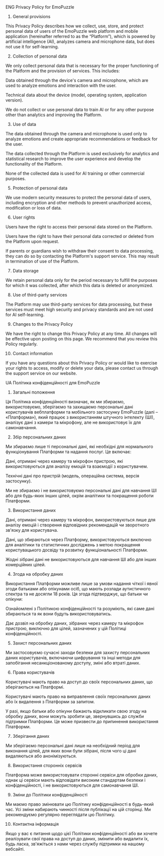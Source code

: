 ENG
Privacy Policy for EmoPuzzle

1. General provisions

This Privacy Policy describes how we collect, use, store, and protect personal data of users of the EmoPuzzle web platform and mobile application (hereinafter referred to as the “Platform”), which is powered by artificial intelligence (AI), analyzes camera and microphone data, but does not use it for self-learning.

2. Collection of personal data

We only collect personal data that is necessary for the proper functioning of the Platform and the provision of services. This includes:

Data obtained through the device's camera and microphone, which are used to analyze emotions and interaction with the user.

Technical data about the device (model, operating system, application version).

We do not collect or use personal data to train AI or for any other purpose other than analytics and improving the Platform.

3. Use of data

The data obtained through the camera and microphone is used only to analyze emotions and create appropriate recommendations or feedback for the user.

The data collected through the Platform is used exclusively for analytics and statistical research to improve the user experience and develop the functionality of the Platform.

None of the collected data is used for AI training or other commercial purposes.

5. Protection of personal data

We use modern security measures to protect the personal data of users, including encryption and other methods to prevent unauthorized access, modification or loss of data.

6. User rights

Users have the right to access their personal data stored on the Platform.

Users have the right to have their personal data corrected or deleted from the Platform upon request.

If parents or guardians wish to withdraw their consent to data processing, they can do so by contacting the Platform's support service. This may result in termination of use of the Platform.

7. Data storage

We retain personal data only for the period necessary to fulfill the purposes for which it was collected, after which this data is deleted or anonymized.

8. Use of third-party services

The Platform may use third-party services for data processing, but these services must meet high security and privacy standards and are not used for AI self-learning.

9. Changes to the Privacy Policy

We have the right to change this Privacy Policy at any time. All changes will be effective upon posting on this page. We recommend that you review this Policy regularly.

10. Contact information

If you have any questions about this Privacy Policy or would like to exercise your rights to access, modify or delete your data, please contact us through the support service on our website.


UA
Політика конфіденційності для EmoPuzzle

1. Загальні положення

Ця Політика конфіденційності визначає, як ми збираємо, використовуємо, зберігаємо та захищаємо персональні дані користувачів вебплатформи та мобільного застосунку EmoPuzzle (далі – «Платформа»), який працює з використанням штучного інтелекту (ШІ), аналізує дані з камери та мікрофону, але не використовує їх для самонавчання.

2. Збір персональних даних

Ми збираємо лише ті персональні дані, які необхідні для нормального функціонування Платформи та надання послуг. Це включає:

Дані, отримані через камеру та мікрофон пристрою, які використовуються для аналізу емоцій та взаємодії з користувачем.

Технічні дані про пристрій (модель, операційна система, версія застосунку).

Ми не збираємо і не використовуємо персональні дані для навчання ШІ або для будь-яких інших цілей, окрім аналітики та покращення роботи Платформи.

3. Використання даних

Дані, отримані через камеру та мікрофон, використовуються лише для аналізу емоцій і створення відповідних рекомендацій чи зворотного зв'язку для користувача.

Дані, що збираються через Платформу, використовуються виключно для аналітики та статистичних досліджень з метою покращення користувацького досвіду та розвитку функціональності Платформи.

Жодні зібрані дані не використовуються для навчання ШІ або для інших комерційних цілей.

4. Згода на обробку даних

Використання Платформи можливе лише за умови надання чіткої і явної згоди батьками або опікунами осіб, що мають розлади аутистичного спектра та не досягли 18 років. Ця згода підтверджує, що батьки чи опікуни:

Ознайомлені з Політикою конфіденційності та розуміють, які саме дані збираються та як вони будуть використовуватись.

Дає дозвіл на обробку даних, зібраних через камеру та мікрофон пристрою, виключно для цілей, зазначених у цій Політиці конфіденційності.

5. Захист персональних даних

Ми застосовуємо сучасні заходи безпеки для захисту персональних даних користувачів, включаючи шифрування та інші методи для запобігання несанкціонованому доступу, зміні або втраті даних.

6. Права користувачів

Користувачі мають право на доступ до своїх персональних даних, що зберігаються на Платформі.

Користувачі мають право на виправлення своїх персональних даних або їх видалення з Платформи за запитом.

У разі, якщо батьки або опікуни бажають відкликати свою згоду на обробку даних, вони можуть зробити це, звернувшись до служби підтримки Платформи. Це може призвести до припинення використання Платформи.

7. Зберігання даних

Ми зберігаємо персональні дані лише на необхідний період для виконання цілей, для яких вони були зібрані, після чого ці дані видаляються або анонімізуються.

8. Використання сторонніх сервісів

Платформа може використовувати сторонні сервіси для обробки даних, однак ці сервіси мають відповідати високим стандартам безпеки і конфіденційності, і не використовуються для самонавчання ШІ.

9. Зміни до Політики конфіденційності

Ми маємо право змінювати цю Політику конфіденційності в будь-який час. Усі зміни набирають чинності після публікації на цій сторінці. Ми рекомендуємо регулярно переглядати цю Політику.

10. Контактна інформація

Якщо у вас є питання щодо цієї Політики конфіденційності або ви хочете реалізувати свої права на доступ до даних, змінити або видалити їх, будь ласка, зв'яжіться з нами через службу підтримки на нашому вебсайті.